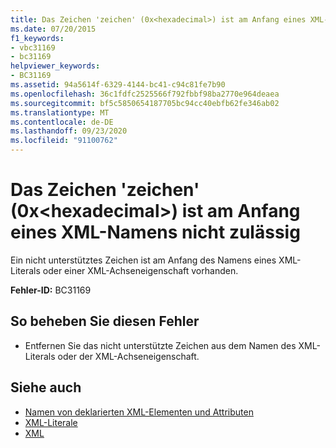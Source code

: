 ```yaml
---
title: Das Zeichen 'zeichen' (0x<hexadecimal>) ist am Anfang eines XML-Namens nicht zulässig
ms.date: 07/20/2015
f1_keywords:
- vbc31169
- bc31169
helpviewer_keywords:
- BC31169
ms.assetid: 94a5614f-6329-4144-bc41-c94c81fe7b90
ms.openlocfilehash: 36c1fdfc2525566f792fbbf98ba2770e964deaea
ms.sourcegitcommit: bf5c5850654187705bc94cc40ebfb62fe346ab02
ms.translationtype: MT
ms.contentlocale: de-DE
ms.lasthandoff: 09/23/2020
ms.locfileid: "91100762"
---
```

# <a name="character-character-0xhexadecimal-is-not-allowed-at-the-beginning-of-an-xml-name"></a>Das Zeichen 'zeichen' (0x\<hexadecimal>) ist am Anfang eines XML-Namens nicht zulässig

Ein nicht unterstütztes Zeichen ist am Anfang des Namens eines XML-Literals oder einer XML-Achseneigenschaft vorhanden.  
  
 **Fehler-ID:** BC31169  
  
## <a name="to-correct-this-error"></a>So beheben Sie diesen Fehler  
  
- Entfernen Sie das nicht unterstützte Zeichen aus dem Namen des XML-Literals oder der XML-Achseneigenschaft.  
  
## <a name="see-also"></a>Siehe auch

- [Namen von deklarierten XML-Elementen und Attributen](../programming-guide/language-features/xml/names-of-declared-xml-elements-and-attributes.md)
- [XML-Literale](../language-reference/xml-literals/index.md)
- [XML](../programming-guide/language-features/xml/index.md)
